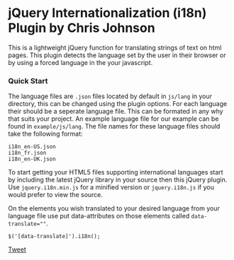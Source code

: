 jQuery Internationalization (i18n) Plugin by Chris Johnson
=======

This is a lightweight jQuery function for translating strings of text on html pages.  This plugin detects the language set by the user in their browser or by using a forced language in the your javascript.

### Quick Start

The language files are `.json` files located by default in `js/lang` in your directory, this can be changed using the plugin options.  For each language their should be a seperate language file.  This can be formated in any why that suits your project.  An example language file for our example can be found in `example/js/lang`.  The file names for these language files should take the following format:

	i18n_en-US.json
	i18n_fr.json
	i18n_en-UK.json

To start getting your HTML5 files supporting international languages start by including the latest jQuery library in your source then this jQuery plugin.  Use `jquery.i18n.min.js` for a minified version or `jquery.i18n.js` if you would prefer to view the source.

On the elements you wish translated to your desired language from your language file use put data-attributes on those elements called `data-translate=""`.

	$('[data-translate]').i18n();

<a href="https://twitter.com/share" class="twitter-share-button" data-size="large">Tweet</a>
<script>!function(d,s,id){var js,fjs=d.getElementsByTagName(s)[0];if(!d.getElementById(id)){js=d.createElement(s);js.id=id;js.src="//platform.twitter.com/widgets.js";fjs.parentNode.insertBefore(js,fjs);}}(document,"script","twitter-wjs");</script>